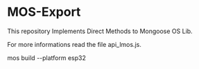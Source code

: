 # MOS-Export

This repository Implements Direct Methods to Mongoose OS Lib. 

For more informations read the file api_lmos.js.

mos build --platform esp32
